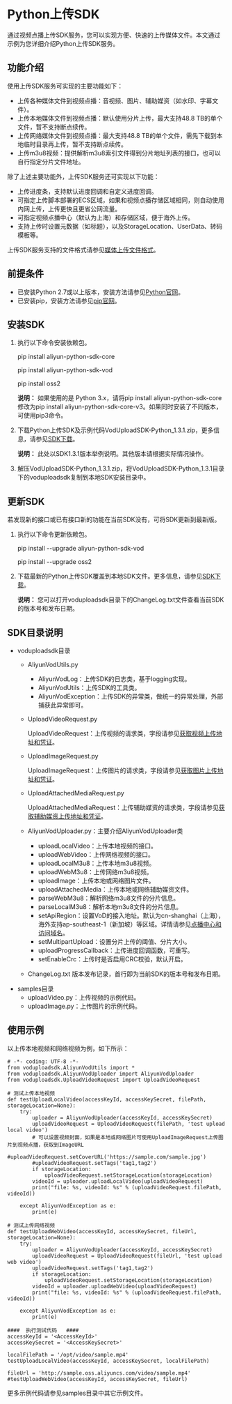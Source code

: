 # Python上传SDK

通过视频点播上传SDK服务，您可以实现方便、快速的上传媒体文件。本文通过示例为您详细介绍Python上传SDK服务。

## 功能介绍

使用上传SDK服务可实现的主要功能如下：

-   上传各种媒体文件到视频点播：音视频、图片、辅助媒资（如水印、字幕文件）。
-   上传本地媒体文件到视频点播：默认使用分片上传，最大支持48.8 TB的单个文件，暂不支持断点续传。
-   上传网络媒体文件到视频点播：最大支持48.8 TB的单个文件，需先下载到本地临时目录再上传，暂不支持断点续传。
-   上传m3u8视频：提供解析m3u8索引文件得到分片地址列表的接口，也可以自行指定分片文件地址。

除了上述主要功能外，上传SDK服务还可实现以下功能：

-   上传进度条，支持默认进度回调和自定义进度回调。
-   可指定上传脚本部署的ECS区域，如果和视频点播存储区域相同，则自动使用内网上传，上传更快且更省公网流量。
-   可指定视频点播中心（默认为上海）和存储区域，便于海外上传。
-   支持上传时设置元数据（如标题），以及StorageLocation、UserData、转码模板等。

上传SDK服务支持的文件格式请参见[媒体上传文件格式](/intl.zh-CN/开发指南/媒体上传/概述.md)。

## 前提条件

-   已安装Python 2.7或以上版本，安装方法请参见[Python官网](https://www.python.org/)。
-   已安装pip，安装方法请参见[pip官网](https://pip.pypa.io/en/stable/installing)。

## 安装SDK

1.  执行以下命令安装依赖包。

    pip install aliyun-python-sdk-core

    pip install aliyun-python-sdk-vod

    pip install oss2

    **说明：** 如果使用的是 Python 3.x，请将pip install aliyun-python-sdk-core修改为pip install aliyun-python-sdk-core-v3。如果同时安装了不同版本，可使用pip3命令。

2.  下载Python上传SDK及示例代码VodUploadSDK-Python\_1.3.1.zip，更多信息，请参见[SDK下载](/intl.zh-CN/SDK下载/SDK下载.md)。

    **说明：** 此处以SDK1.3.1版本举例说明。其他版本请根据实际情况操作。

3.  解压VodUploadSDK-Python\_1.3.1.zip，将VodUploadSDK-Python\_1.3.1目录下的voduploadsdk复制到本地SDK安装目录中。


## 更新SDK

若发现新的接口或已有接口新的功能在当前SDK没有，可将SDK更新到最新版。

1.  执行以下命令更新依赖包。

    pip install --upgrade aliyun-python-sdk-vod

    pip install --upgrade oss2

2.  下载最新的Python上传SDK覆盖到本地SDK文件。更多信息，请参见[SDK下载](/intl.zh-CN/SDK下载/SDK下载.md)。

    **说明：** 您可以打开voduploadsdk目录下的ChangeLog.txt文件查看当前SDK的版本号和发布日期。


## SDK目录说明

-   voduploadsdk目录
    -   AliyunVodUtils.py
        -   AliyunVodLog：上传SDK的日志类，基于logging实现。
        -   AliyunVodUtils：上传SDK的工具类。
        -   AliyunVodException：上传SDK的异常类，做统一的异常处理，外部捕获此异常即可。
    -   UploadVideoRequest.py

        UploadVideoRequest：上传视频的请求类，字段请参见[获取视频上传地址和凭证](/intl.zh-CN/服务端API/媒体上传/获取视频上传地址和凭证.md)。

    -   UploadImageRequest.py

        UploadImageRequest：上传图片的请求类，字段请参见[获取图片上传地址和凭证](/intl.zh-CN/服务端API/媒体上传/获取图片上传地址和凭证.md)。

    -   UploadAttachedMediaRequest.py

        UploadAttachedMediaRequest：上传辅助媒资的请求类，字段请参见[获取辅助媒资上传地址和凭证](/intl.zh-CN/服务端API/媒体上传/获取辅助媒资上传地址和凭证.md)。

    -   AliyunVodUploader.py：主要介绍AliyunVodUploader类
        -   uploadLocalVideo：上传本地视频的接口。
        -   uploadWebVideo：上传网络视频的接口。
        -   uploadLocalM3u8：上传本地m3u8视频。
        -   uploadWebM3u8：上传网络m3u8视频。
        -   uploadImage：上传本地或网络图片文件。
        -   uploadAttachedMedia：上传本地或网络辅助媒资文件。
        -   parseWebM3u8：解析网络m3u8文件的分片信息。
        -   parseLocalM3u8：解析本地m3u8文件的分片信息。
        -   setApiRegion：设置VoD的接入地址。默认为cn-shanghai（上海），海外支持ap-southeast-1（新加坡）等区域。详情请参见[点播中心和访问域名](/intl.zh-CN/开发指南/点播中心和访问域名.md)。
        -   setMultipartUpload：设置分片上传的阈值、分片大小。
        -   uploadProgressCallback：上传进度回调函数，可重写。
        -   setEnableCrc：上传时是否启用CRC校验，默认开启。
    -   ChangeLog.txt 版本发布记录，首行即为当前SDK的版本号和发布日期。
-   samples目录
    -   uploadVideo.py：上传视频的示例代码。
    -   uploadImage.py：上传图片的示例代码。

## 使用示例

以上传本地视频和网络视频为例，如下所示：

```
# -*- coding: UTF-8 -*-
from voduploadsdk.AliyunVodUtils import *
from voduploadsdk.AliyunVodUploader import AliyunVodUploader
from voduploadsdk.UploadVideoRequest import UploadVideoRequest 

# 测试上传本地视频
def testUploadLocalVideo(accessKeyId, accessKeySecret, filePath, storageLocation=None):
    try:
        uploader = AliyunVodUploader(accessKeyId, accessKeySecret)
        uploadVideoRequest = UploadVideoRequest(filePath, 'test upload local video')
        # 可以设置视频封面，如果是本地或网络图片可使用UploadImageRequest上传图片到视频点播，获取到ImageURL
        #uploadVideoRequest.setCoverURL('https://sample.com/sample.jpg')  
        #uploadVideoRequest.setTags('tag1,tag2')
        if storageLocation:
            uploadVideoRequest.setStorageLocation(storageLocation)
        videoId = uploader.uploadLocalVideo(uploadVideoRequest)
        print("file: %s, videoId: %s" % (uploadVideoRequest.filePath, videoId))
        
    except AliyunVodException as e:
        print(e)
 
# 测试上传网络视频
def testUploadWebVideo(accessKeyId, accessKeySecret, fileUrl, storageLocation=None):
    try:
        uploader = AliyunVodUploader(accessKeyId, accessKeySecret)
        uploadVideoRequest = UploadVideoRequest(fileUrl, 'test upload web video')
        uploadVideoRequest.setTags('tag1,tag2')
        if storageLocation:
            uploadVideoRequest.setStorageLocation(storageLocation)
        videoId = uploader.uploadWebVideo(uploadVideoRequest)
        print("file: %s, videoId: %s" % (uploadVideoRequest.filePath, videoId))
        
    except AliyunVodException as e:
        print(e)

####  执行测试代码   ####   
accessKeyId = '<AccessKeyId>'
accessKeySecret = '<AccessKeySecret>'

localFilePath = '/opt/video/sample.mp4'
testUploadLocalVideo(accessKeyId, accessKeySecret, localFilePath)

fileUrl = 'http://sample.oss.aliyuncs.com/video/sample.mp4'
#testUploadWebVideo(accessKeyId, accessKeySecret, fileUrl)
```

更多示例代码请参见samples目录中其它示例文件。

